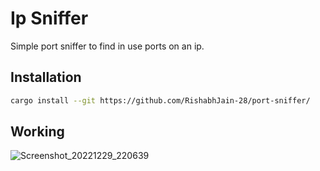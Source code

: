 # Ip Sniffer 
Simple port sniffer to find in use ports on an ip.

## Installation 
```bash
cargo install --git https://github.com/RishabhJain-28/port-sniffer/
```

## Working 
![Screenshot_20221229_220639](https://user-images.githubusercontent.com/56471206/209982946-6a27cd5f-d650-4159-a8d9-9ca5898af2ed.png)
